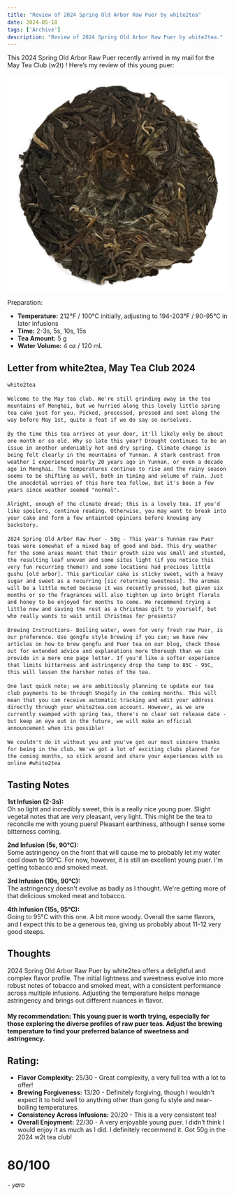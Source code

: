 ```yaml
---
title: "Review of 2024 Spring Old Arbor Raw Puer by white2tea"
date: 2024-05-18
tags: ['Archive']
description: "Review of 2024 Spring Old Arbor Raw Puer by white2tea."
---
```


This 2024 Spring Old Arbor Raw Puer recently arrived in my mail for the May Tea Club (w2t) ! 
Here’s my review of this young puer:

![](image-4.png)

Preparation:

- **Temperature:** 212°F / 100°C initially, adjusting to 194-203°F / 90-95°C in later infusions
- **Time:** 2-3s, 5s, 10s, 15s
- **Tea Amount:** 5 g 
- **Water Volume:** 4 oz / 120 mL 

## Letter from white2tea, May Tea Club 2024

```
white2tea

Welcome to the May tea club. We're still grinding away in the tea mountains of Menghai, but we hurried along this lovely little spring tea cake just for you. Picked, processed, pressed and sent along the way before May 1st, quite a feat if we do say so ourselves.

By the time this tea arrives at your door, it'll likely only be about one month or so old. Why so late this year? Drought continues to be an issue in another undeniably hot and dry spring. Climate change is being felt clearly in the mountains of Yunnan. A stark contrast from weather I experienced nearly 20 years ago in Yunnan, or even a decade ago in Menghai. The temperatures continue to rise and the rainy season seems to be shifting as well, both in timing and volume of rain. Just the anecdotal worries of this here tea fellow, but it's been a few years since weather seemed "normal".

Alright, enough of the climate dread; this is a lovely tea. If you'd like spoilers, continue reading. Otherwise, you may want to break into your cake and form a few untainted opinions before knowing any backstory.

2024 Spring Old Arbor Raw Puer - 50g - This year's Yunnan raw Puer teas were somewhat of a mixed bag of good and bad. This dry weather for the some areas meant that their growth size was small and stunted, the resulting leaf uneven and some sites light (if you notice this very fun recurring theme!) and some locations had precious little gushu [old arbor]. This particular cake is sticky sweet, with a heavy sugar and sweet as a recurring [sic returning sweetness]. The aromas will be a little muted because it was recently pressed, but given six months or so the fragrances will also tighten up into bright florals and honey to be enjoyed for months to come. We recommend trying a little now and saving the rest as a Christmas gift to yourself, but who really wants to wait until Christmas for presents?

Brewing Instructions- Boiling water, even for very fresh raw Puer, is our preference. Use gongfu style brewing if you can; we have new articles on how to brew gongfu and Puer tea on our blog, check those out for extended advice and explanations more thorough than we can provide in a mere one page letter. If you'd like a softer experience that limits bitterness and astringency drop the temp to 85C - 95C, this will lessen the harsher notes of the tea.

One last quick note; we are ambitiously planning to update our tea club payments to be through Shopify in the coming months. This will mean that you can receive automatic tracking and edit your address directly through your white2tea.com account. However, as we are currently swamped with spring tea, there's no clear set release date - but keep an eye out in the future, we will make an official announcement when its possible!

We couldn't do it without you and you've got our most sincere thanks for being in the club. We've got a lot of exciting clubs planned for the coming months, so stick around and share your experiences with us online #white2tea
```


## Tasting Notes

**1st Infusion (2-3s):**  
Oh so light and incredibly sweet, this is a really nice young puer. Slight vegetal notes that are very pleasant, very light. This might be the tea to reconcile me with young puers! Pleasant earthiness, although I sense some bitterness coming.

**2nd Infusion (5s, 90°C):**  
Some astringency on the front that will cause me to probably let my water cool down to 90°C. For now, however, it is still an excellent young puer. I'm getting tobacco and smoked meat.

**3rd Infusion (10s, 90°C):**  
The astringency doesn't evolve as badly as I thought. We're getting more of that delicious smoked meat and tobacco.

**4th Infusion (15s, 95°C):**  
Going to 95°C with this one. A bit more woody. Overall the same flavors, and I expect this to be a generous tea, giving us probably about 11-12 very good steeps.

## Thoughts

2024 Spring Old Arbor Raw Puer by white2tea offers a delightful and complex flavor profile. The initial lightness and sweetness evolve into more robust notes of tobacco and smoked meat, with a consistent performance across multiple infusions. Adjusting the temperature helps manage astringency and brings out different nuances in flavor.

#### My recommendation: This young puer is worth trying, especially for those exploring the diverse profiles of raw puer teas. Adjust the brewing temperature to find your preferred balance of sweetness and astringency.

## Rating:

- **Flavor Complexity:** 25/30 - Great complexity, a very full tea with a lot to offer!
- **Brewing Forgiveness:** 13/20 - Definitely forgiving, though I wouldn't expect it to hold well to anything other than gong fu style and near-boiling temperatures.
- **Consistency Across Infusions:** 20/20 - This is a very consistent tea!
- **Overall Enjoyment:** 22/30 - A very enjoyable young puer. I didn't think I would enjoy it as much as I did. I definitely recommend it. Got 50g in the 2024 w2t tea club!

# 80/100

*- yaro*
